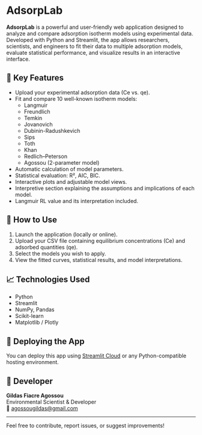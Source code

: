 # AdsorpLab

**AdsorpLab** is a powerful and user-friendly web application designed to analyze and compare adsorption isotherm models using experimental data. Developed with Python and Streamlit, the app allows researchers, scientists, and engineers to fit their data to multiple adsorption models, evaluate statistical performance, and visualize results in an interactive interface.

## 🌿 Key Features

- Upload your experimental adsorption data (Ce vs. qe).
- Fit and compare 10 well-known isotherm models:
  - Langmuir
  - Freundlich
  - Temkin
  - Jovanovich
  - Dubinin-Radushkevich
  - Sips
  - Toth
  - Khan
  - Redlich–Peterson
  - Agossou (2-parameter model)
- Automatic calculation of model parameters.
- Statistical evaluation: R², AIC, BIC.
- Interactive plots and adjustable model views.
- Interpretive section explaining the assumptions and implications of each model.
- Langmuir RL value and its interpretation included.

## 📂 How to Use

1. Launch the application (locally or online).
2. Upload your CSV file containing equilibrium concentrations (Ce) and adsorbed quantities (qe).
3. Select the models you wish to apply.
4. View the fitted curves, statistical results, and model interpretations.

## 📈 Technologies Used

- Python
- Streamlit
- NumPy, Pandas
- Scikit-learn
- Matplotlib / Plotly

## 🚀 Deploying the App

You can deploy this app using [Streamlit Cloud](https://streamlit.io/cloud) or any Python-compatible hosting environment.

## 👤 Developer

**Gildas Fiacre Agossou**  
Environmental Scientist & Developer  
📧 agossougildas@gmail.com

---

Feel free to contribute, report issues, or suggest improvements!

